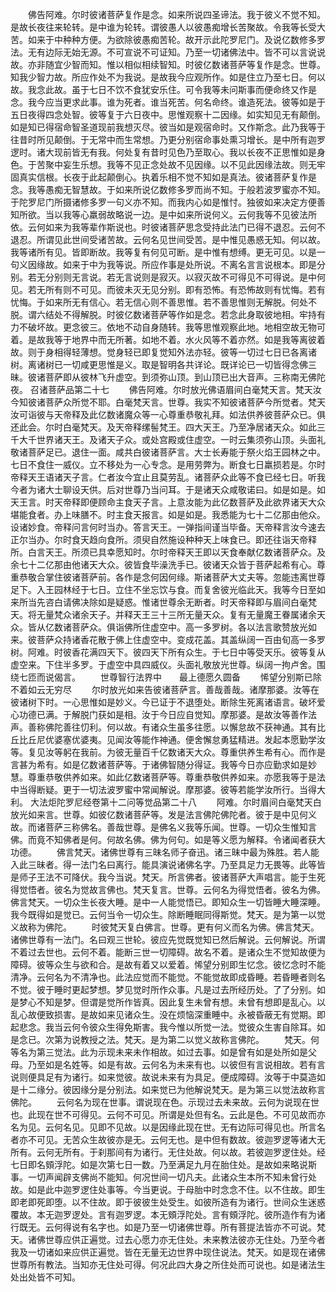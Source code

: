<!-- { "loadSidebar": true } -->
　　佛告阿难。尔时彼诸菩萨复作是念。如来所说四圣谛法。我于彼义不觉不知。是故长夜往来轮转。是中谁为轮转。谓彼愚人以彼愚痴增长苦聚故。令我等长受大苦。如来于中种种方便。为欲除彼愚痴苦轮。故开示此陀罗尼门。及说亿数修多罗法。无有边际无始无源。不可宣说不可证知。乃至一切诸佛法中。皆不可以言说说故。亦非随宜少智而知。惟以相似相续智知。时彼亿数诸菩萨等复作是念。世尊。知我少智力故。所应作处不为我说。是故我今应观所作。如是住立乃至七日。何以故。我念此故。虽于七日不饮不食犹安乐住。可令我等未问斯事而便命终又作是念。我今应当更求此事。谁为死者。谁当死苦。何名命终。谁造死法。彼等如是于五日夜得四念处智。彼等复于六日夜中。思惟观察十二因缘。如实知见无有颠倒。如是知已得宿命智圣道现前我想灭尽。彼当如是观宿命时。又作斯念。此乃我等于往昔时所见颠倒。于无常中而生常想。乃更分别宿命事处熏习增长。是中所有迦罗逻时。诸大现前皆无有我。何处复有昔时见色乃至取心。我以长夜不正思惟如是身色。于苦聚中妄生乐想。我等不见正念处故不见因缘。以不见此因缘法故。则无牢固真实信根。长夜于此起颠倒心。执着乐相不觉不知如是真法。彼诸菩萨复作是念。我等愚痴无智慧故。于如来所说亿数修多罗而尚不知。于般若波罗蜜亦不知。于陀罗尼门所摄诸修多罗一句义亦不知。而我内心如是惟忖。独彼如来决定方便善知所欲。当以我等心羸弱故略说一边。是中如来所说何义。云何我等不见彼法所依。云何如来为我等辈作斯说也。时彼诸菩萨思念受持此法门已得不退忍。云何不退忍。所谓见此世间受诸苦故。云何名见世间受苦。是中惟见愚惑无知。何以故。我等诸所有见。皆即断故。我等复有何见可断。是中惟有想缚。更无可见。以是一句义因缘故。如来于中为我等说。所应作事是处所说。不离名言言说根本。即是分别。若无分别则无言说。若无言说则是寂灭。以寂灭故不可得见不可得说。是中何见。若无所有则不可见。而彼未灭无见分别。即有恐怖。有恐怖故则有忧悔。若有忧悔。于如来所无有信心。若无信心则不善思惟。若不善思惟则无解脱。何处不脱。谓六结处不得解脱。时彼亿数诸菩萨等作如是念。若念此身取彼地相。牢持有力不破坏故。更念彼三。依地不动自身随转。我等思惟观察此地。地相空故无物可着。是故我等于地界中而无所著。如地不着。水火风等不着亦然。如是我等离彼着故。则于身相得轻薄想。觉身轻已即复觉知外法亦轻。彼等一切过七日已各离诸树。离诸树已一切咸更思惟是义。取是智明各共详论。既详论已一切皆得念佛三昧。彼诸菩萨即从彼林飞升虚空。到须弥山顶。到山顶已出大音声。三称南无佛陀夜。
召诸菩萨品第二十七
　　佛告阿难。尔时放光佛语眉间白毫梵天言。梵天汝今知彼诸菩萨众所觉不耶。白毫梵天言。世尊。我实不知彼诸菩萨今所觉者。梵天汝可诣彼与天帝释及此亿数诸魔众等一心尊重恭敬礼拜。如法供养彼菩萨众已。俱还此会。尔时白毫梵天。及天帝释缧髻梵王。四大天王。乃至净居诸天众。如此三千大千世界诸天王。及诸天子众。或处宫殿或住虚空。一时云集须弥山顶。头面礼敬诸菩萨足已。退住一面。咸共白彼诸菩萨言。大士长寿能于祭火焰王园林之中。七日不食住一威仪。立不移处为一心专念。是用劳弊为。断食七日羸损若是。尔时帝释天王语诸天子言。仁者汝今宜止且莫劳乱。诸菩萨众此等不食已经七日。听我今者为诸大士聊设天供。后对世尊乃当问耳。于是诸天众咸敬诺曰。如是如是。如天王言。时天帝释即便顾命主食天子言。上意汝能为此亿数菩萨及此欲界诸天大众堪能食者。办上味膳不。时主食天报言。如是如是。我悉能为七十二亿那由他众。设诸妙食。帝释问言何时当办。答言天王。一弹指间谨当毕备。天帝释言汝今速去正尔当办。尔时食天趋向食所。须臾自然施设种种天上味食已。即还往诣天帝释所。白言天王。所须已具幸愿知时。尔时帝释天王即以天食奉献亿数诸菩萨众。及余七十二亿那由他诸天大众。彼皆食毕澡洗手已。彼诸天众皆于菩萨起希有心。尊重恭敬合掌住彼诸菩萨前。各作是念何因何缘。斯诸菩萨大丈夫等。忽能违离世尊足下。入王园林经于七日。立住不坐忘饮与食。而复舍彼光临此天。我等今日至如来所当先咨白请佛决除如是疑惑。惟诸世尊余无断者。时天帝释即与眉间白毫梵天。将无量梵众诸余天子。并释天王三十三所无量天众。复有无量魔王眷属诸余天众。皆从亿数诸菩萨众。俱诣佛所住虚空中。高一多罗树。各以法言歌赞放光如来。彼菩萨众持诸香花散于佛上住虚空中。变成花盖。其盖纵阔一百由旬高一多罗树。阿难。时彼香花满四天下。彼四天下所有众生。于七日中等受天乐。彼等复从虚空来。下住半多罗。于虚空中具四威仪。头面礼敬放光世尊。纵阔一拘卢舍。围绕七匝而说偈言。
　　世尊智行法界中　　最上德愿久圆备
　　悕望分别斯已除　　不着如云无穷尽
　　尔时放光如来告彼诸菩萨言。善哉善哉。诸摩那婆。汝等在彼诸树下时。一心思惟如是妙义。今已证于不退堕处。断除生死离诸语言。破坏爱心功德已满。于解脱门获如是相。汝于今日应自觉知。摩那婆。是故汝等善作法声。善称佛陀善往忉利。何以故。有诸众生虽多往愿。以懈怠故不获神通。其有比丘比丘尼优婆塞优婆夷。见闻汝等能作神通。便舍懈怠勇猛精进。发起本愿勤学汝等。复见汝等躬在我前。为彼无量百千亿数诸天大众。尊重供养生希有心。而作是言甚为希有。如是亿数诸菩萨等。于诸佛智随分得证。我等今日亦应勤求如是妙慧。尊重恭敬供养如来。如此亿数诸菩萨等。尊重恭敬供养如来。亦愿我等于是法中当得断疑。更于一切法波罗蜜中常闻解说。摩那婆。彼等若能学汝所行。当得大利。
大法炬陀罗尼经卷第十二问等觉品第二十八
　　阿难。尔时眉间白毫梵天白放光如来言。世尊。如彼亿数诸菩萨等。发是法言佛陀佛陀者。彼于是中见何义故。而诸菩萨三称佛名。善哉世尊。是佛名义我等乐闻。世尊。一切众生惟知言佛。而竟不知佛者是何。何故名佛。佛为何句。如是等义愿为解释。令诸闻者获大功德。
　　佛言梵天。诸佛世尊有三昧名师子奋迅。诸三昧中最为殊胜。若人能入此三昧者。得一法门名曰离行。能具演说诸佛名字。乃至具足力无畏等。此等皆是师子王法不可降伏。我今当说。梵天。所言佛者。彼诸菩萨大声唱言。能于生死得觉悟者。彼名为觉故言佛也。梵天复言。世尊。云何名为得觉悟者。彼名为佛。佛言梵天。一切众生长夜大睡。是中一人能觉悟已。即知众生一切皆睡大睡深睡。我今既得如是觉已。云何当令一切众生。除断睡眠同得斯觉。梵天。是为第一以觉义故称为佛陀。
　　时彼梵天复白佛言。世尊。更有何义而名为佛。佛言梵天。诸佛世尊有一法门。名曰观三世轮。彼应先觉既觉知已然后解说。云何解说。所谓不着过去世也。云何不着。能断三世一切障碍。故名不着。是诸众生不觉知故便为障碍。彼等众生与欲和合。是故有着又以爱着。悕望分别即生忆念。彼忆念时不能清净。云何名为不清净也。此法应觉而不能觉。不能觉故即成昏睡。若昏睡者则名不觉。彼于睡时更起梦想。梦见觉时所作众事。凡是过去所经历处。了了分别。如是梦心不知是梦。但谓是觉所作皆真。因此复生未曾有想。未曾有想即是乱心。以乱心故便致损害。是故如来见诸众生。没在烦恼深重睡中。永被昏蔽无有觉期。即起悲念。我当云何令彼众生得免斯害。我今惟以所觉一法。觉彼众生害自除耳。如是念已。次第为说教授之法。梵天。是为第二以觉义故称言佛陀。
　　梵天。何等名为第三觉法。此为示现未来未作相故。如过去事。如是曾有如是处所如是父母。乃至如是名姓等。如是有故。云何名为未来有也。以彼但有言说相故。若有言说则便具足有为诸行。如来觉彼。故说未来有为具足。便成障碍。汝等于中莫造如是十二缘分。彼因缘分是分别法。如来觉已为他解说梵天。是为第三以觉法故称言佛陀。
　　云何名为现在世事。谓说现在色。示现过去未来故。云何为说现在世也。此现在世不可得见。云何不可见。所谓是处但有名。云此是色。不可见故而亦名为见。云何名见。见即不见故。以是因缘此现在世。无有边际可得见也。所言名者亦不可见。无苦众生故彼亦是无。云何无也。是中但有数故。彼迦罗逻等诸大无所有。云何无所有。于刹那间有为诸行。无住处故。何以故。若彼迦罗逻住处。经七日即名頞浮陀。如是次第七日一数。乃至满足九月在胎住处。是故如来略说斯事。一切声闻辟支佛尚不能知。何况世间一切凡夫。此诸众生本所不知未曾行处故。如是此中迦罗逻住处事等。今当更说。于母胎中时念念不住。以不住故。即生即老即死即堕。以不住故。即于彼彼生处受生。如彼所造有为诸行。世间众生迷惑覆故。本无迦罗逻处。言有迦罗逻。本无頞浮陀处。言有頞浮陀。彼所造作有为诸行既无。云何得说有名字也。如是乃至一切诸佛世尊。所有菩提法皆亦不可说。梵天。诸佛世尊应供正遍觉。过去心愿力亦无住处。未来教法彼亦无住处。乃至今者我及一切诸如来应供正遍觉。皆在无量无边世界中现住说法。梵天。如是现在诸佛世尊所有教法。当知亦无住处可得。何况此四大身之所住处而可说也。如是诸法生处出处皆不可知。
